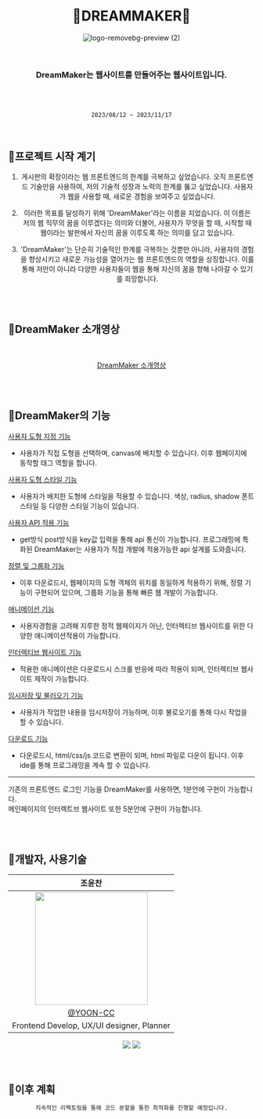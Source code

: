 <div align="center" >

# 🌈DREAMMAKER🌈

![logo-removebg-preview (2)](https://github.com/YOON-CC/DM-DreamMaker/assets/87313979/d3037bce-521b-4d18-ba8f-483e93c98388)

</div>

<div align="center" >
</br>
  
### DreamMaker는 웹사이트를 만들어주는 웹사이트입니다.
</br>

</br>

`2023/08/12 ~ 2023/11/17`

</div>

</br>

## 🌈프로젝트 시작 계기

<div align="center" >

1. 게시판의 확장이라는 웹 프론트엔드의 한계를 극복하고 싶었습니다. 오직 프론트엔드 기술만을 사용하여, 저의 기술적 성장과 노력의 한계를 뚫고 싶었습니다. 사용자가 웹을 사용할 때, 새로운 경험을 보여주고 싶었습니다.
   </br>

2. 이러한 목표를 달성하기 위해 'DreamMaker'라는 이름을 지었습니다. 이 이름은 저의 웹 직무의 꿈을 이루겠다는 의미와 더불어, 사용자가 무엇을 할 때, 시작할 때 웹이라는 발판에서 자신의 꿈을 이루도록 하는 의미를 담고 있습니다.
   </br>

3. 'DreamMaker'는 단순히 기술적인 한계를 극복하는 것뿐만 아니라, 사용자의 경험을 향상시키고 새로운 가능성을 열어가는 웹 프론트엔드의 역할을 상징합니다. 이를 통해 저만이 아니라 다양한 사용자들이 웹을 통해 자신의 꿈을 향해 나아갈 수 있기를 희망합니다.

</div>

</br>
</br>

## 🌈DreamMaker 소개영상

<div align="center" >
</br>

[DreamMaker 소개영상](https://www.youtube.com/watch?v=EQPHejw7oTk)

</div>

</br>
</br>

## 🌈DreamMaker의 기능

<div align="flex" >

[사용자 도형 지정 기능](https://github.com/YOON-CC/DM-DreamMaker/assets/87313979/9256df61-067c-468a-a97e-2df319d60a2d) </br>

- 사용자가 직접 도형을 선택하며, canvas에 배치할 수 있습니다. 이후 웹페이지에 동작할 태그 역할을 합니다.

[사용자 도형 스타일 기능](https://github.com/YOON-CC/DM-DreamMaker/assets/87313979/d376257a-0583-4f6b-8591-5233b32a5eef) </br>

- 사용자가 배치한 도형에 스타일을 적용할 수 있습니다. 색상, radius, shadow 폰트 스타일 등 다양한 스타일 기능이 있습니다.

[사용자 API 적용 기능](https://github.com/YOON-CC/DM-DreamMaker/assets/87313979/53741107-7831-4ab9-945c-ffbb7bd03945) </br>

- get방식 post방식을 key값 입력을 통해 api 통신이 가능합니다. 프로그래밍에 특화된 DreamMaker는 사용자가 직접 개발에 적용가능한 api 설계를 도와줍니다.

[정렬 및 그룹화 기능](https://github.com/YOON-CC/DM-DreamMaker/assets/87313979/62767d16-1db5-4f8f-8504-d01355fa990a) </br>

- 이후 다운로드시, 웹페이지의 도형 객체의 위치를 동일하게 적용하기 위해, 정렬 기능이 구현되어 있으며, 그룹화 기능을 통해 빠른 웹 개발이 가능합니다.

[애니메이션 기능](https://github.com/YOON-CC/DM-DreamMaker/assets/87313979/3b5e3411-613d-4300-a561-8efa02938f10) </br>

- 사용자경험을 고려해 지루한 정적 웹페이지가 아닌, 인터렉티브 웹사이트를 위한 다양한 애니메이션적용이 가능합니다.

[인터렉티브 웹사이트 기능](https://github.com/YOON-CC/DM-DreamMaker/assets/87313979/c70efef3-6cdd-49b8-9f82-6f0d11faaaaa) </br>

- 적용한 애니메이션은 다운로드시 스크롤 반응에 따라 적용이 되며, 인터렉티브 웹사이트 제작이 가능합니다.

[임시저장 및 불러오기 기능](https://github.com/YOON-CC/DM-DreamMaker/assets/87313979/e9471a76-0464-46f8-902a-1d7fe47c774b) </br>

- 사용자가 작업한 내용을 임시저장이 가능하며, 이후 불로오기를 통해 다시 작업을 할 수 있습니다.

[다운로드 기능](https://github.com/YOON-CC/DM-DreamMaker/assets/87313979/9d46a709-d57c-4eed-bd50-9e832dcd6912) </br>

- 다운로드시, html/css/js 코드로 변환이 되며, html 파일로 다운이 됩니다. 이후 ide를 통해 프로그래밍을 계속 할 수 있습니다.

---

기존의 프론트엔드 로그인 기능을 DreamMaker를 사용하면, 1분안에 구현이 가능합니다.</br>
메인페이지의 인터렉트브 웹사이트 또한 5분안에 구현이 가능합니다.

</div>

</br>
</br>

## 🌈개발자, 사용기술

<div align = "center">

|                                     조윤찬                                      |
| :-----------------------------------------------------------------------------: |
| <img width="230px" src="https://avatars.githubusercontent.com/u/87313979?v=4"/> |
|                     [@YOON-CC](https://github.com/YOON-CC)                      |
|                    Frontend Develop, UX/UI designer, Planner                    |

<img src="https://img.shields.io/badge/typescript-3178C6.svg?&style=for-the-badge&logo=typescript&logoColor=white">
<img src="https://img.shields.io/badge/react-61DAFB?style=for-the-badge&logo=react&logoColor=white">
</div>

</br>
</br>

## 🌈이후 계획

<div align="center" >
 
```bash
지속적인 리펙토링을 통해 코드 분할을 통한 최적화를 진행할 예정입니다.
```
</div>
